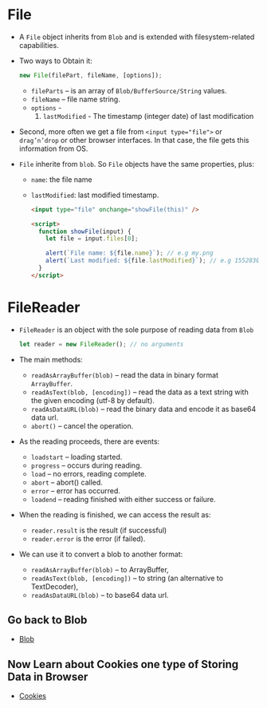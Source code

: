 # File

- A `File` object inherits from `Blob` and is extended with filesystem-related capabilities.
- Two ways to Obtain it:

  ```js
  new File(filePart, fileName, [options]);
  ```

  - `fileParts` – is an array of `Blob/BufferSource/String` values.
  - `fileName` – file name string.
  - `options` -
    1. `lastModified` - The timestamp (integer date) of last modification

- Second, more often we get a file from `<input type="file">` or `drag’n’drop` or other browser interfaces. In that case, the file gets this information from OS.

- `File` inherite from `blob`. So `File` objects have the same properties, plus:

  - `name`: the file name
  - `lastModified`: last modified timestamp.

    ```html
    <input type="file" onchange="showFile(this)" />

    <script>
      function showFile(input) {
        let file = input.files[0];

        alert(`File name: ${file.name}`); // e.g my.png
        alert(`Last modified: ${file.lastModified}`); // e.g 1552830408824
      }
    </script>
    ```

# FileReader

- `FileReader` is an object with the sole purpose of reading data from `Blob`

  ```js
  let reader = new FileReader(); // no arguments
  ```

- The main methods:

  - `readAsArrayBuffer(blob)` – read the data in binary format `ArrayBuffer`.
  - `readAsText(blob, [encoding])` – read the data as a text string with the given encoding (utf-8 by default).
  - `readAsDataURL(blob)` – read the binary data and encode it as base64 data url.
  - `abort()` – cancel the operation.

- As the reading proceeds, there are events:

  - `loadstart` – loading started.
  - `progress` – occurs during reading.
  - `load` – no errors, reading complete.
  - `abort` – abort() called.
  - `error` – error has occurred.
  - `loadend` – reading finished with either success or failure.

- When the reading is finished, we can access the result as:

  - `reader.result` is the result (if successful)
  - `reader.error` is the error (if failed).

- We can use it to convert a blob to another format:

  - `readAsArrayBuffer(blob)` – to ArrayBuffer,
  - `readAsText(blob, [encoding])` – to string (an alternative to TextDecoder),
  - `readAsDataURL(blob)` – to base64 data url.


## Go back to Blob

- [Blob](./Blob.md)

## Now Learn about Cookies one type of Storing Data in Browser

- [Cookies](../21_Storing_Data_in_Browser/Cookie.md)